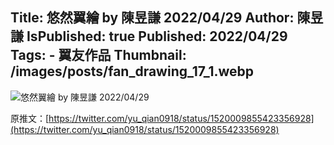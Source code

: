 Title: 悠然翼繪 by 陳昱謙 2022/04/29
Author: 陳昱謙
IsPublished: true
Published: 2022/04/29
Tags:
    - 翼友作品
Thumbnail: /images/posts/fan_drawing_17_1.webp
---
![悠然翼繪 by 陳昱謙 2022/04/29](/images/posts/fan_drawing_17_2.webp)

原推文：[https://twitter.com/yu_qian0918/status/1520009855423356928](https://twitter.com/yu_qian0918/status/1520009855423356928)